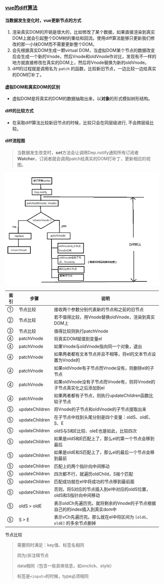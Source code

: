 ### [vue的diff算法](https://www.cnblogs.com/wind-lanyan/p/9061684.html)

#### 当数据发生变化时，vue更新节点的方式

1. 渲染真实DOM的开销是很大的，比如修改了某个数据，如果直接渲染到真实DOM上就会引起整个DOM树的重绘和回流。使用diff算法能够只更新我们修改的那一小块DOM而不需要更新整个DOM。
2. 会先根据真实DOM生成一颗virtual DOM，当虚拟DOM某个节点的数据改变后会生成一个新的Vnode，然后Vnode和oldVnode作对比，发现有不一样的地方就直接修改在真实的DOM上，然后将Vnode替换为新的oldVnode。
3. diff的过程就是调用名为 `patch` 的函数，比较新旧节点，一边比较一边给真实的DOM打补丁。

#### 虚拟DOM和真实DOM的区别

- 虚拟DOM是将真实的DOM的数据抽取出来，以**对象**的形式模拟树形结构。

#### diff的比较方式

- 在采取diff算法比较新旧节点的时候，比较只会在同层级进行, 不会跨层级比较。

#### diff流程图

> 当数据发生改变时，**set**方法会让调用Dep.notify通知所有订阅者**Watcher**，订阅者就会调用patch给真实的DOM打补丁，更新相应的视图。

![diff流程图](./img/diff流程图.png)

| 索引 | 步骤           | 说明                                                         |
| ---- | -------------- | ------------------------------------------------------------ |
| ①    | 节点比较       | 接收两个参数分别代表新的节点和之前的旧节点                   |
| ②    | 节点比较       | 若不值得比较，用Vnode替换oldVnode，渲染到真实DOM上           |
| ③    | 节点比较       | 值得比较则执行patchVnode                                     |
| ④    | patchVnode     | 将真实DOM赋值到变量el                                        |
| ④    | patchVnode     | 如果Vnode与oldVnode指向同一个对象，退出                      |
| ④    | patchVnode     | 如果两者都有文本节点并且不相等，将el的文本节点设置为Vnode的  |
| ④    | patchVnode     | 如果oldVnode有子节点而Vnode没有，则删除el的子节点            |
| ④    | patchVnode     | 如果oldVnode没有子节点而Vnode有，则将Vnode的子节点真实化之后添加到el |
| ④    | patchVnode     | 如果两者都有子节点，则执行updateChildren函数比较子节点       |
| ⑤    | updateChildren | 将Vnode的子节点和oldVnode的子节点提取出来                    |
| ⑤    | updateChildren | 在子节点中找到头尾分别是四个变量：oldS、oldE、S、E           |
| ⑤    | updateChildren | oldS与S和E比较、oleE也是如此，比较四次                       |
| ⑤    | updateChildren | 如果是oldS和E匹配上了，那么el的第一个节点会移到最后          |
| ⑤    | updateChildren | 如果是oldE和S匹配上了，那么el的最后一个节点会移到最前        |
| ⑤    | updateChildren | 匹配上的两个指针向中间移动                                   |
| ⑤    | updateChildren | 四次都不行，就遍历oldChild，S挨个匹配                        |
| ⑤    | updateChildren | 匹配成功就在el中将成功的节点移到最前面                       |
| ⑤    | updateChildren | 否则，将S对应的节点插入到el中对应的oldS位置，oldS和S指针向中间移动 |
| ⑤    | oldS > oldE    | 表示oldCh先遍历完。就将剩余的Vnode的子节点根据自己的的index插入到真实dom中 |
| ⑤    | S > E          | 表示vCh先遍历完。那么就在el中将区间为 `[oldS, oldE]` 的多余节点删掉 |

节点比较

> 需要同时满足：key值、标签名相同
>
> 同为/非注释节点
>
> data相同（包含一些具体信息，如onclick、style）
>
> 标签是`<input>`的时候，type必须相同